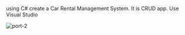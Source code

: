 using C# create a Car Rental Management System. It is CRUD app. Use Visual Studio 


![port-2](https://github.com/kavinduGunasekara/Car_RentalManagement_System/assets/137909922/63baa0cd-9676-4356-9e62-bdfff2f08313)
